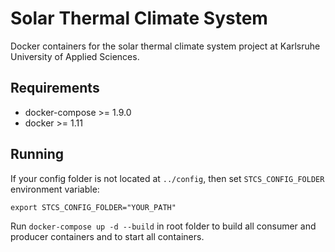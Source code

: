 # Solar Thermal Climate System

Docker containers for the solar thermal climate system project at Karlsruhe University of Applied Sciences.

## Requirements

- docker-compose >= 1.9.0
- docker >= 1.11

## Running

If your config folder is not located at `../config`, then set `STCS_CONFIG_FOLDER` environment variable:
```
export STCS_CONFIG_FOLDER="YOUR_PATH"
```

Run `docker-compose up -d --build` in root folder to build all consumer and producer containers and to start all containers.
